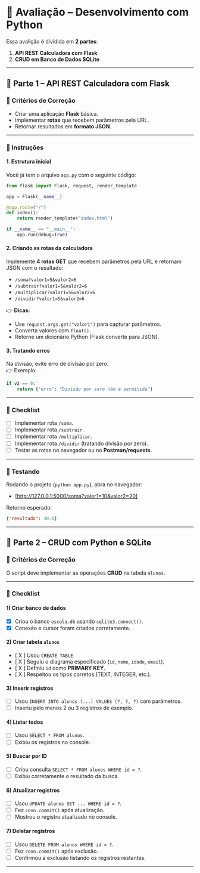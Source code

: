# 📘 Avaliação – Desenvolvimento com Python

Essa avalição é dividida em **2 partes**:

1. **API REST Calculadora com Flask**  
2. **CRUD em Banco de Dados SQLite**

---

## 🔹 Parte 1 – API REST Calculadora com Flask

### 🎯 Critérios de Correção
- Criar uma aplicação **Flask** básica.  
- Implementar **rotas** que recebem parâmetros pela URL.  
- Retornar resultados em **formato JSON**.

---

### 🚀 Instruções

#### 1. Estrutura inicial
Você já tem o arquivo `app.py` com o seguinte código:

```python
from flask import Flask, request, render_template

app = Flask(__name__)

@app.route("/")
def index():
    return render_template("index.html")

if __name__ == "__main__":
    app.run(debug=True)
```

#### 2. Criando as rotas da calculadora
Implemente **4 rotas GET** que recebem parâmetros pela URL e retornam JSON com o resultado:

- `/soma?valor1=5&valor2=6`  
- `/subtrair?valor1=5&valor2=6`  
- `/multiplicar?valor1=5&valor2=6`  
- `/dividir?valor1=5&valor2=6`

👉 **Dicas:**
- Use `request.args.get("valor1")` para capturar parâmetros.  
- Converta valores com `float()`.  
- Retorne um dicionário Python (Flask converte para JSON).  

#### 3. Tratando erros
Na divisão, evite erro de divisão por zero.  
👉 Exemplo:
```python
if v2 == 0:
    return {"erro": "Divisão por zero não é permitida"}
```

---

### 📌 Checklist
- [ ] Implementar rota `/soma`.  
- [ ] Implementar rota `/subtrair`.  
- [ ] Implementar rota `/multiplicar`.  
- [ ] Implementar rota `/dividir` (tratando divisão por zero).  
- [ ] Testar as rotas no navegador ou no **Postman/requests**.  

---

### 🧪 Testando
Rodando o projeto (`python app.py`), abra no navegador:

- [http://127.0.0.1:5000/soma?valor1=10&valor2=20]

Retorno esperado:
```json
{"resultado": 30.0}
```

---

## 🔹 Parte 2 – CRUD com Python e SQLite

### 🎯 Critérios de Correção
O script deve implementar as operações **CRUD** na tabela `alunos`.

---

### 📌 Checklist

#### 1) Criar banco de dados  
- [X] Criou o banco `escola.db` usando `sqlite3.connect()`.  
- [X] Conexão e cursor foram criados corretamente.  

#### 2) Criar tabela `alunos`  
- [ X ] Usou `CREATE TABLE`
- [ X ] Seguiu o diagrama especificado (`id`, `nome`, `idade`, `email`).  
- [ X ] Definiu `id` como **PRIMARY KEY**.  
- [ X ] Respeitou os tipos corretos (TEXT, INTEGER, etc.).  

#### 3) Inserir registros  
- [ ] Usou `INSERT INTO alunos (...) VALUES (?, ?, ?)` com parâmetros.  
- [ ] Inseriu pelo menos 2 ou 3 registros de exemplo.   

#### 4) Listar todos  
- [ ] Usou `SELECT * FROM alunos`.  
- [ ] Exibiu os registros no console.  

#### 5) Buscar por ID  
- [ ] Criou consulta `SELECT * FROM alunos WHERE id = ?`.  
- [ ] Exibiu corretamente o resultado da busca.  

#### 6) Atualizar registros  
- [ ] Usou `UPDATE alunos SET ... WHERE id = ?`.  
- [ ] Fez `conn.commit()` após atualização.  
- [ ] Mostrou o registro atualizado no console.  

#### 7) Deletar registros  
- [ ] Usou `DELETE FROM alunos WHERE id = ?`.  
- [ ] Fez `conn.commit()` após exclusão.  
- [ ] Confirmou a exclusão listando os registros restantes.  

---
